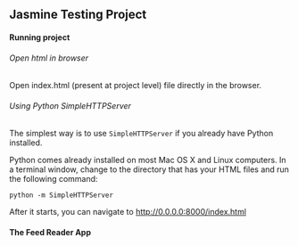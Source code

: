 ## Jasmine Testing Project


#### Running project

###### Open html in browser
Open index.html (present at project level) file directly in the browser.

###### Using Python SimpleHTTPServer
The simplest way is to use `SimpleHTTPServer` if you already have Python installed.

Python comes already installed on most Mac OS X and Linux computers. In a terminal window, change to the directory that has your HTML files and run the following command:
```
python -m SimpleHTTPServer
```
After it starts, you can navigate to http://0.0.0.0:8000/index.html


#### The Feed Reader App
